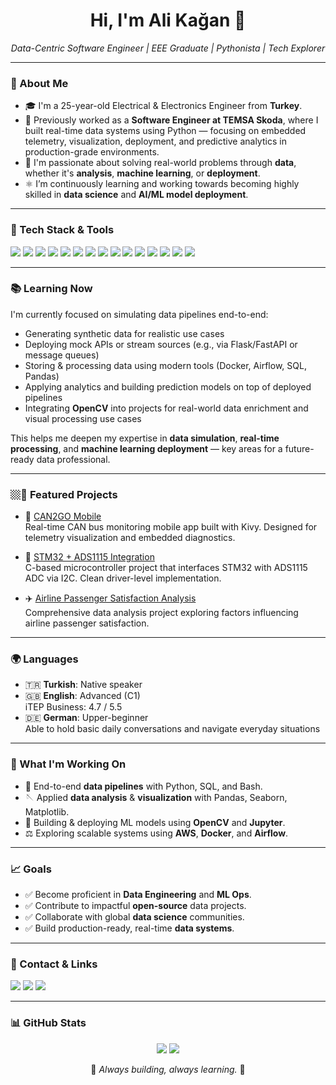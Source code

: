 <h1 align="center">Hi, I'm Ali Kağan 👋</h1>
<p align="center">
  <em>Data-Centric Software Engineer | EEE Graduate | Pythonista | Tech Explorer</em>
</p>

---

### 🌟 About Me

- 🎓 I'm a 25-year-old Electrical & Electronics Engineer from **Turkey**.
- 💼 Previously worked as a **Software Engineer at TEMSA Skoda**, where I built real-time data systems using Python — focusing on embedded telemetry, visualization, deployment, and predictive analytics in production-grade environments.
- 🚀 I'm passionate about solving real-world problems through **data**, whether it's **analysis**, **machine learning**, or **deployment**.
- ⚛️ I’m continuously learning and working towards becoming highly skilled in **data science** and **AI/ML model deployment**.

---

### 🦝 Tech Stack & Tools

<p align="left">
  <img src="https://img.shields.io/badge/Python-3670A0?style=for-the-badge&logo=python&logoColor=ffdd54" />
  <img src="https://img.shields.io/badge/Pandas-150458?style=for-the-badge&logo=pandas&logoColor=white" />
  <img src="https://img.shields.io/badge/Numpy-013243?style=for-the-badge&logo=numpy&logoColor=white" />
  <img src="https://img.shields.io/badge/Matplotlib-11557c?style=for-the-badge&logo=matplotlib&logoColor=white" />
  <img src="https://img.shields.io/badge/Seaborn-4c4c4c?style=for-the-badge&logo=python&logoColor=white" />
  <img src="https://img.shields.io/badge/Power%20BI-F2C811?style=for-the-badge&logo=powerbi&logoColor=black" />
  <img src="https://img.shields.io/badge/OpenCV-5C3EE8?style=for-the-badge&logo=opencv&logoColor=white" />
  <img src="https://img.shields.io/badge/Bash-121011?style=for-the-badge&logo=gnu-bash&logoColor=white" />
  <img src="https://img.shields.io/badge/SQL-4479A1?style=for-the-badge&logo=postgresql&logoColor=white" />
  <img src="https://img.shields.io/badge/MySQL-005C84?style=for-the-badge&logo=mysql&logoColor=white" />
  <img src="https://img.shields.io/badge/AWS-232F3E?style=for-the-badge&logo=amazon-aws&logoColor=white" />
  <img src="https://img.shields.io/badge/C-00599C?style=for-the-badge&logo=c&logoColor=white" />
  <img src="https://img.shields.io/badge/Docker-2496ED?style=for-the-badge&logo=docker&logoColor=white" />
  <img src="https://img.shields.io/badge/Apache%20Airflow-017CEE?style=for-the-badge&logo=apache-airflow&logoColor=white" />
  <img src="https://img.shields.io/badge/Jupyter-F37626?style=for-the-badge&logo=jupyter&logoColor=white" />
</p>

---

### 📚 Learning Now

I'm currently focused on simulating data pipelines end-to-end:  

- Generating synthetic data for realistic use cases  
- Deploying mock APIs or stream sources (e.g., via Flask/FastAPI or message queues)  
- Storing & processing data using modern tools (Docker, Airflow, SQL, Pandas)  
- Applying analytics and building prediction models on top of deployed pipelines  
- Integrating **OpenCV** into projects for real-world data enrichment and visual processing use cases  

This helps me deepen my expertise in **data simulation**, **real-time processing**, and **machine learning deployment** — key areas for a future-ready data professional.

---

### 🏼️📌 Featured Projects

- 🚗 [CAN2GO Mobile](https://github.com/kaganmart9/can2go-mobile)  
  Real-time CAN bus monitoring mobile app built with Kivy. Designed for telemetry visualization and embedded diagnostics.

- 🔧 [STM32 + ADS1115 Integration](https://github.com/kaganmart9/stm32_ads1115)  
  C-based microcontroller project that interfaces STM32 with ADS1115 ADC via I2C. Clean driver-level implementation.

- ✈️ [Airline Passenger Satisfaction Analysis](https://github.com/DataForgeLabs01/airline-passenger-satisfaction-data-analysis)  
  Comprehensive data analysis project exploring factors influencing airline passenger satisfaction.

---

### 🌍 Languages

- 🇹🇷 **Turkish**: Native speaker
- 🇬🇧 **English**: Advanced (C1)  
  iTEP Business: 4.7 / 5.5
- 🇩🇪 **German**: Upper-beginner  
  Able to hold basic daily conversations and navigate everyday situations

---

### 🚀 What I'm Working On

- 🔄 End-to-end **data pipelines** with Python, SQL, and Bash.
- 🪡 Applied **data analysis** & **visualization** with Pandas, Seaborn, Matplotlib.
- 🤖 Building & deploying ML models using **OpenCV** and **Jupyter**.
- ⚖️ Exploring scalable systems using **AWS**, **Docker**, and **Airflow**.

---

### 📈 Goals

- ✅ Become proficient in **Data Engineering** and **ML Ops**.
- ✅ Contribute to impactful **open-source** data projects.
- ✅ Collaborate with global **data science** communities.
- ✅ Build production-ready, real-time **data systems**.

---

### 💼 Contact & Links

<p>
  <a href="https://github.com/kaganmart9" target="_blank"><img src="https://img.shields.io/badge/GitHub-181717?style=for-the-badge&logo=github&logoColor=white" /></a>
  <a href="mailto:dev.alikaganmart@gmail.com" target="_blank"><img src="https://img.shields.io/badge/Email-D14836?style=for-the-badge&logo=gmail&logoColor=white" /></a>
  <a href="https://linkedin.com/in/kaganmart9" target="_blank"><img src="https://img.shields.io/badge/LinkedIn-0A66C2?style=for-the-badge&logo=linkedin&logoColor=white" /></a>
</p>

---

### 📊 GitHub Stats

<p align="center">
  <img src="https://github-readme-stats.vercel.app/api?username=kaganmart9&show_icons=true&theme=radical" />
  <img src="https://github-readme-stats.vercel.app/api/top-langs/?username=kaganmart9&layout=compact&theme=radical" />
</p>

<p align="center">
  🌟 <em>Always building, always learning.</em> 🌟
</p>

